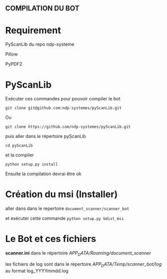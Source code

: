 ## COMPILATION DU BOT
# Requirement

PyScanLib du repo ndp-systeme

Pillow

PyPDF2

# PyScanLib
Exécuter ces commandes pour pouvoir compiler le bot

```git clone git@github.com:ndp-systemes/pyScanLib.git```

Ou

```git clone https://github.com/ndp-systemes/pyScanLib.git```

puis aller dans le répertoire pyScanLib

```cd pyScanLib```

et la compiler

```python setup.py install```

Ensuite la compilation devrai être ok

# Création du msi (Installer)
aller dans dans le repertoire ```document_scanner/scanner_bot```

et exécuter cette commande
```python setup.py bdist_msi```

# Le Bot et ces fichiers
**scanner.ini** dans le répertoire *$APP_DATA$/Roaming/document_scanner*

les fichiers de log sont dans le répertoire *$APP_DATA$/Temp/scanner_bot/log*
au format log_YYYYmmdd.log 
